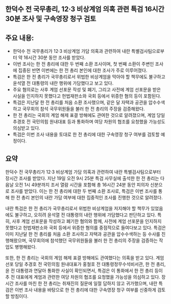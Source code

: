 ## 한덕수 전 국무총리, 12·3 비상계엄 의혹 관련 특검 16시간 30분 조사 및 구속영장 청구 검토

## 주요 내용:
*   한덕수 전 국무총리가 12·3 비상계엄 가담 의혹과 관련하여 내란 특별검사팀으로부터 약 16시간 30분 동안 조사를 받았다.
*   이번 조사는 한 전 총리에 대한 두 번째 소환 조사이며, 첫 번째 소환이 주변인 조사에 집중된 반면 이번에는 한 전 총리 본인에 대한 조사가 주로 이루어졌다.
*   특검은 한 전 총리가 국무총리로서 위법한 비상계엄을 막아야 할 책무에도 불구하고 윤석열 전 대통령의 내란 행위에 가담했다고 보고 있다.
*   주요 혐의로는 사후 계엄 선포문 작성 및 폐기, 그리고 사전에 계엄 선포문을 받은 사실을 인지하지 못했다고 헌법재판소와 국회 등에서 위증한 혐의 등이 포함된다.
*   특검은 지난달 한 전 총리를 처음 소환 조사했으며, 같은 달 자택과 공관을 압수수색하고 국무회의 참석 국무위원들을 불러 한 전 총리의 주장을 검증해왔다.
*   한 전 총리는 국회의 계엄 해제 표결 방해에도 관여한 것으로 알려졌으며, 계엄 당일 추경호 전 국민의힘 원내대표 등과 통화하며 여당 차원의 협조를 요청했을 가능성도 의심받고 있다.
*   특검은 이번 조사 내용을 토대로 한 전 총리에 대한 구속영장 청구 여부를 검토할 예정이다.

## 요약
한덕수 전 국무총리가 12·3 비상계엄 가담 의혹과 관련하여 내란 특별검사팀으로부터 장시간 조사를 받았다. 지난 19일 오전 9시 25분 특검 사무실에 출석한 한 전 총리는 다음날 오전 1시 49분까지 조서 열람 시간을 포함해 총 16시간 24분 동안 피의자 신분으로 조사를 받았다. 이는 한 전 총리에 대한 두 번째 소환 조사로, 특검은 이번 조사를 통해 한 전 총리 본인의 내란 가담 여부에 대한 집중적인 조사를 진행한 것으로 알려졌다.

내란 특검은 한 전 총리가 국무총리로서 위법한 비상계엄을 저지해야 할 책무가 있었음에도 불구하고, 오히려 윤석열 전 대통령의 내란 행위에 가담했다고 판단하고 있다. 특히, 사후 계엄 선포문을 작성하고 폐기한 혐의와 함께, 사전에 계엄 선포문을 인지하지 못했다고 헌법재판소와 국회 등에서 위증한 혐의를 중점적으로 들여다보고 있다. 특검은 이미 지난달 한 전 총리를 처음 소환 조사하고 자택과 공관을 압수수색하는 등 수사를 진행해왔으며, 국무회의에 참석했던 국무위원들을 불러 한 전 총리의 주장을 검증하는 작업도 병행해왔다.

또한, 한 전 총리는 국회의 계엄 해제 표결 방해에도 관여했다는 의혹을 받고 있다. 계엄 선포 당일 추경호 전 국민의힘 원내대표가 홍철호 전 대통령정무수석비서관, 한 전 총리, 윤 전 대통령과 연달아 통화한 사실이 확인되면서, 특검은 이 통화에서 한 전 총리 등이 추 전 대표에게 계엄과 관련한 여당 차원의 협조를 요청했을 가능성을 의심하고 있다. 장시간 조사를 마친 한 전 총리는 취재진의 질문에 일절 답하지 않고 귀가했으며, 내란 특검은 이번 조사 내용을 바탕으로 한 전 총리에 대한 구속영장 청구 여부를 신중하게 검토할 방침이다.